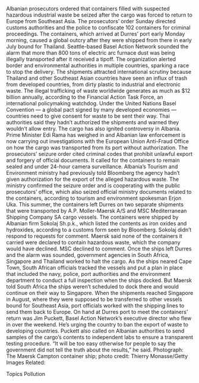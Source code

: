Albanian prosecutors ordered that containers filled with suspected hazardous industrial waste be seized after the cargo was forced to return to Europe from Southeast Asia.
The prosecutors’ order Sunday directed customs authorities and the police to confiscate 102 containers for criminal proceedings.
The containers, which arrived at Durres’ port early Monday morning, caused a global outcry after they were shipped from there in early July bound for Thailand.
Seattle-based Basel Action Network sounded the alarm that more than 800 tons of electric arc furnace dust was being illegally transported after it received a tipoff. The organization alerted border and environmental authorities in multiple countries, sparking a race to stop the delivery.
The shipments attracted international scrutiny because Thailand and other Southeast Asian countries have seen an influx of trash from developed countries, from dirty plastic to industrial and electronic waste. The illegal trafficking of waste worldwide generates as much as $12 billion annually, according to the Financial Action Task Force, an international policymaking watchdog.
Under the United Nations Basel Convention — a global pact signed by many developed economies — countries need to give consent for waste to be sent their way. Thai authorities said they hadn’t authorized the shipments and warned they wouldn’t allow entry.
The cargo has also ignited controversy in Albania. Prime Minister Edi Rama has weighed in and Albanian law enforcement is now carrying out investigations with the European Union Anti-Fraud Office on how the cargo was transported from its port without authorization.
The prosecutors’ seizure order cited criminal codes that prohibit unlawful export and forgery of official documents. It called for the containers to remain sealed and under 24-hour camera surveillance.
Albania’s Tourism and Environment ministry had previously told Bloomberg the agency hadn’t given authorization for the export of the alleged hazardous waste. The ministry confirmed the seizure order and is cooperating with the public prosecutors’ office, which also seized official ministry documents related to the containers, according to tourism and environment spokesman Erjon Uka.
This summer, the containers left Durres on two separate shipments that were transported by A.P. Moller-Maersk A/S and MSC Mediterranean Shipping Company SA cargo vessels. The containers were shipped by Albanian firm Sokolaj Sh.p.k., which listed the contents as iron oxides and hydroxides, according to a customs form seen by Bloomberg. Sokolaj didn’t respond to requests for comment.
Maersk said none of the containers it carried were declared to contain hazardous waste, which the company would have declined. MSC declined to comment. Once the ships left Durres and the alarm was sounded, government agencies in South Africa, Singapore and Thailand worked to halt the cargo.
As the ships neared Cape Town, South African officials tracked the vessels and put a plan in place that included the navy, police, port authorities and the environment department to conduct a full inspection when the ships docked. But Maersk told South Africa the ships weren’t scheduled to dock there and would continue on their way to Singapore.
When the shipments reached Singapore in August, where they were supposed to be transferred to other vessels bound for Southeast Asia, port officials worked with the shipping lines to send them back to Europe.
On hand at Durres port to meet the containers’ return was Jim Puckett, Basel Action Network’s executive director who flew in over the weekend. He’s urging the country to ban the export of waste to developing countries.
Puckett also called on Albanian authorities to send samples of the cargo’s contents to independent labs to ensure a transparent testing procedure. “It will be too easy otherwise for people to say the government did not tell the truth about the results,” he said.
Photograph: The Maersk Campton container ship; photo credit: Thierry Monasse/Getty Images
Related:

Topics
Pollution
